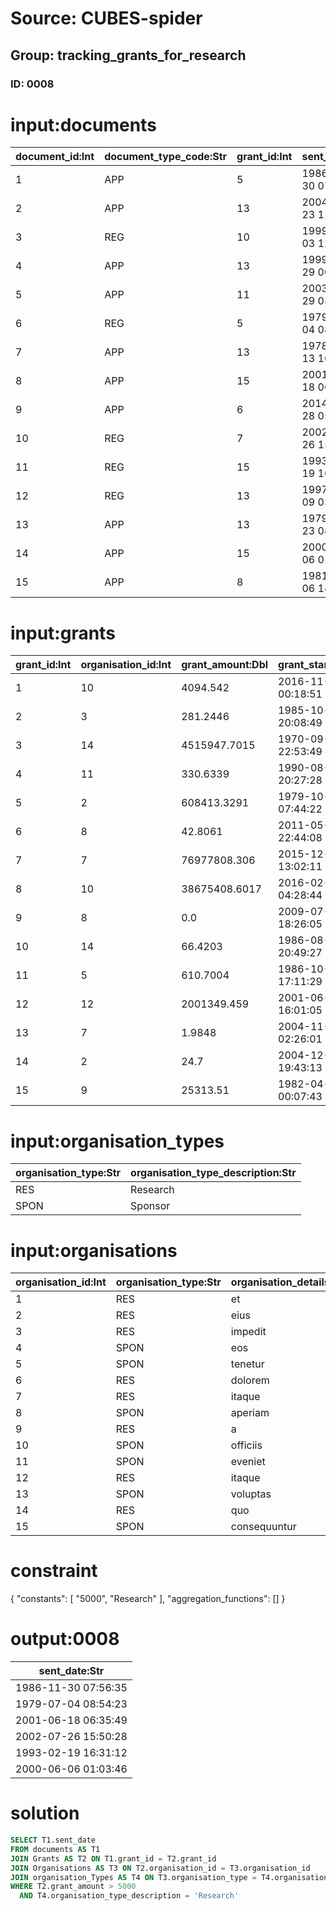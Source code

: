 # Source: CUBES-spider
## Group: tracking_grants_for_research
### ID: 0008

# input:documents

| document_id:Int | document_type_code:Str | grant_id:Int | sent_date:Str | response_received_date:Str | other_details:Str |
|---|---|---|---|---|---|
| 1 | APP | 5 | 1986-11-30 07:56:35 | 1977-12-01 02:18:53 | nan |
| 2 | APP | 13 | 2004-01-23 11:57:08 | 1979-12-08 10:38:07 | nan |
| 3 | REG | 10 | 1999-03-03 12:25:58 | 1995-09-12 13:13:48 | nan |
| 4 | APP | 13 | 1999-05-29 00:02:46 | 1991-09-25 10:38:24 | nan |
| 5 | APP | 11 | 2003-08-29 03:32:52 | 1986-05-23 07:17:59 | nan |
| 6 | REG | 5 | 1979-07-04 08:54:23 | 1976-10-04 22:13:27 | nan |
| 7 | APP | 13 | 1978-09-13 16:23:29 | 1979-01-06 05:05:30 | nan |
| 8 | APP | 15 | 2001-06-18 06:35:49 | 1986-05-18 01:54:56 | nan |
| 9 | APP | 6 | 2014-01-28 05:11:34 | 1980-02-24 15:23:44 | nan |
| 10 | REG | 7 | 2002-07-26 15:50:28 | 1987-10-29 15:35:50 | nan |
| 11 | REG | 15 | 1993-02-19 16:31:12 | 1994-03-13 01:52:45 | nan |
| 12 | REG | 13 | 1997-03-09 03:42:19 | 1977-01-27 07:14:11 | nan |
| 13 | APP | 13 | 1979-08-23 08:22:34 | 1990-01-19 19:57:14 | nan |
| 14 | APP | 15 | 2000-06-06 01:03:46 | 1971-08-28 11:20:56 | nan |
| 15 | APP | 8 | 1981-08-06 14:56:55 | 1999-06-01 18:41:00 | nan |

# input:grants

| grant_id:Int | organisation_id:Int | grant_amount:Dbl | grant_start_date:Str | grant_end_date:Str | other_details:Str |
|---|---|---|---|---|---|
| 1 | 10 | 4094.542 | 2016-11-20 00:18:51 | 2004-10-24 09:09:39 | et |
| 2 | 3 | 281.2446 | 1985-10-09 20:08:49 | 1985-06-08 00:22:07 | occaecati |
| 3 | 14 | 4515947.7015 | 1970-09-19 22:53:49 | 1989-03-16 18:27:16 | et |
| 4 | 11 | 330.6339 | 1990-08-13 20:27:28 | 2014-08-13 22:58:50 | et |
| 5 | 2 | 608413.3291 | 1979-10-29 07:44:22 | 1996-08-16 20:45:05 | corrupti |
| 6 | 8 | 42.8061 | 2011-05-10 22:44:08 | 1977-12-27 01:51:18 | dolor |
| 7 | 7 | 76977808.306 | 2015-12-14 13:02:11 | 1981-03-09 17:12:27 | explicabo |
| 8 | 10 | 38675408.6017 | 2016-02-25 04:28:44 | 1983-06-22 15:12:32 | aliquam |
| 9 | 8 | 0.0 | 2009-07-14 18:26:05 | 1982-03-11 15:27:55 | sapiente |
| 10 | 14 | 66.4203 | 1986-08-26 20:49:27 | 2007-09-26 19:19:26 | veniam |
| 11 | 5 | 610.7004 | 1986-10-31 17:11:29 | 2001-05-22 21:02:43 | voluptatum |
| 12 | 12 | 2001349.459 | 2001-06-22 16:01:05 | 2007-04-24 03:04:13 | aut |
| 13 | 7 | 1.9848 | 2004-11-10 02:26:01 | 2011-05-29 11:21:59 | qui |
| 14 | 2 | 24.7 | 2004-12-05 19:43:13 | 1983-12-17 12:29:58 | aliquam |
| 15 | 9 | 25313.51 | 1982-04-07 00:07:43 | 1991-06-06 07:26:25 | ea |

# input:organisation_types

| organisation_type:Str | organisation_type_description:Str |
|---|---|
| RES | Research |
| SPON | Sponsor |

# input:organisations

| organisation_id:Int | organisation_type:Str | organisation_details:Str |
|---|---|---|
| 1 | RES | et |
| 2 | RES | eius |
| 3 | RES | impedit |
| 4 | SPON | eos |
| 5 | SPON | tenetur |
| 6 | RES | dolorem |
| 7 | RES | itaque |
| 8 | SPON | aperiam |
| 9 | RES | a |
| 10 | SPON | officiis |
| 11 | SPON | eveniet |
| 12 | RES | itaque |
| 13 | SPON | voluptas |
| 14 | RES | quo |
| 15 | SPON | consequuntur |

# constraint

{
  "constants": [
    "5000",
    "Research"
  ],
  "aggregation_functions": []
}

# output:0008

| sent_date:Str |
|---|
| 1986-11-30 07:56:35 |
| 1979-07-04 08:54:23 |
| 2001-06-18 06:35:49 |
| 2002-07-26 15:50:28 |
| 1993-02-19 16:31:12 |
| 2000-06-06 01:03:46 |

# solution

```sql
SELECT T1.sent_date
FROM documents AS T1
JOIN Grants AS T2 ON T1.grant_id = T2.grant_id
JOIN Organisations AS T3 ON T2.organisation_id = T3.organisation_id
JOIN organisation_Types AS T4 ON T3.organisation_type = T4.organisation_type
WHERE T2.grant_amount > 5000
  AND T4.organisation_type_description = 'Research'
```
